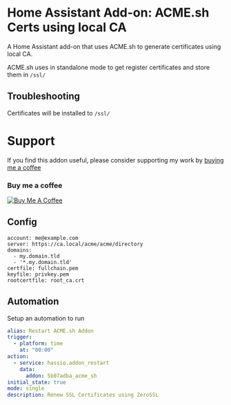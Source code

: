 # Home Assistant Add-on: ACME.sh Certs using local CA

A Home Assistant add-on that uses ACME.sh to generate certificates using local CA.

ACME.sh uses in standalone mode to get register certificates and store them in `/ssl/`

## Troubleshooting
Certificates will be installed to `/ssl/`

# Support 
If you find this addon useful, please consider supporting my work by [buying me a coffee](https://www.buymeacoffee.com/kxynos)

### Buy me a coffee
<a href="https://www.buymeacoffee.com/kxynos" target="_blank"><img src="https://www.buymeacoffee.com/assets/img/custom_images/orange_img.png" alt="Buy Me A Coffee" style="height: auto !important;width: auto !important;" ></a>


## Config
```
account: me@example.com
server: https://ca.local/acme/acme/directory
domains:
  - my.domain.tld
  - '*.my.domain.tld'
certfile: fullchain.pem
keyfile: privkey.pem
rootcertfile: root_ca.crt

```
## Automation 
Setup an automation to run 
```yaml
alias: Restart ACME.sh Addon
trigger:
  - platform: time
    at: "00:00"
action:
  - service: hassio.addon_restart
    data:
      addon: 5b07adba_acme_sh
initial_state: true
mode: single
description: Renew SSL Certificates using ZeroSSL
```
